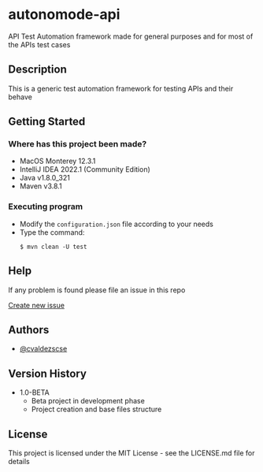 # autonomode-api

API Test Automation framework made for general purposes and for most of the APIs test cases

## Description

This is a generic test automation framework for testing APIs and their behave

## Getting Started

### Where has this project been made? 

* MacOS Monterey 12.3.1
* IntelliJ IDEA 2022.1 (Community Edition)
* Java v1.8.0_321
* Maven v3.8.1

### Executing program

* Modify the `configuration.json` file according to your needs
* Type the command: 
    ```
    $ mvn clean -U test
    ```

## Help

If any problem is found please file an issue in this repo

[Create new issue](https://github.com/cvaldezscse/autonomode-api/issues/new)

## Authors
* [@cvaldezscse](https://twitter.com/cvaldezscse)

## Version History

* 1.0-BETA
    * Beta project in development phase
    * Project creation and base files structure

## License

This project is licensed under the MIT License - see the LICENSE.md file for details